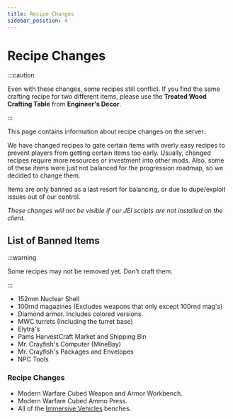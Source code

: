 ```yaml
---
title: Recipe Changes
sidebar_position: 4
---
```


# Recipe Changes

:::caution

Even with these changes, some recipes still conflict. If you find the same crafting recipe for two different items, please use the **Treated Wood Crafting Table** from **Engineer's Decor**.

:::

This page contains information about recipe changes on the server.

We have changed recipes to gate certain items with overly easy recipes to prevent players from getting certain items too early. Usually, changed recipes require more resources or investment into other mods. Also, some of these items were just not balanced for the progression roadmap, so we decided to change them.

Items are only banned as a last resort for balancing, or due to dupe/exploit issues out of our control.  

*These changes will not be visible if our JEI scripts are not installed on the client.*

## List of Banned Items

:::warning

Some recipes may not be removed yet. Don't craft them.

:::
- 152mm Nuclear Shell
- 100rnd magazines (Excludes weapons that only except 100rnd mag's)
- Diamond armor. Includes colored versions. 
- MWC turrets (Including the turret base)
- Elytra's
- Pams HarvestCraft Market and Shipping Bin
- Mr. Crayfish's Computer (MineBay)
- Mr. Crayfish's Packages and Envelopes 
- NPC Tools

### Recipe Changes
- Modern Warfare Cubed Weapon and Armor Workbench.
- Modern Warfare Cubed Ammo Press.
- All of the [Immersive Vehicles](https://docs.geopolmc.org/docs/Mods/Immersive_Mods/Immersive_Vehicles) benches.
